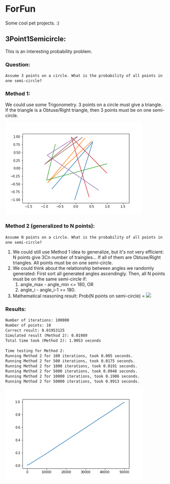 # ForFun
Some cool pet projects. :) 

## 3Point1Semicircle: 
This is an interesting probability problem. 
### Question: 
    Assume 3 points on a circle. What is the probability of all points in one semi-circle?

### Method 1:
We could use some Trigonometry. 3 points on a circle must give a triangle. If the triangle is a Obtuse/Right triangle, then 3 points must be on one semi-circle. 

![Circle](images/Circle.png)

### Method 2 (generalized to N points):
    Assume N points on a circle. What is the probability of all points in one semi-circle?

1. We could still use Method 1 idea to generalize, but it's not very efficient: N points give 3Cn number of traingles... If all of them are Obtuse/Right triangles. All points must be on one semi-circle.
2. We could think about the relationship between angles we randomly generated: 
    First sort all generated angles ascendingly. Then, all N points must be on the same semi-circle if: 
    1. angle_max - angle_min <= 180, OR
    2. angle_i - angle_i-1 >= 180. 
3. Mathematical reasoning result: Prob(N points on semi-circle) = <img src="https://latex.codecogs.com/gif.latex?\frac{N}{2^{N-1}}" />


### Results: 
    Number of iterations: 100000
    Number of points: 10
    Correct result: 0.01953125
    Simulated result (Method 2): 0.01989
    Total time took (Method 2): 1.9053 seconds

    Time testing for Method 2:
    Running Method 2 for 100 iterations, took 0.005 seconds.
    Running Method 2 for 500 iterations, took 0.0175 seconds.
    Running Method 2 for 1000 iterations, took 0.0191 seconds.
    Running Method 2 for 5000 iterations, took 0.0948 seconds.
    Running Method 2 for 10000 iterations, took 0.1906 seconds.
    Running Method 2 for 50000 iterations, took 0.9913 seconds.
![Time](images/time_3p1sc.png)
